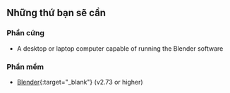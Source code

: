 ## Những thứ bạn sẽ cần

### Phần cứng

+ A desktop or laptop computer capable of running the Blender software

### Phần mềm

+ [Blender](https://www.blender.org/download/){:target="_blank"} (v2.73 or higher)